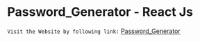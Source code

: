 # Password_Generator - React Js

`Visit the Website by following link:` [Password_Generator](https://password-generator-react-js-five.vercel.app/)
